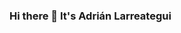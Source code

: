 ### Hi there 👋 It's Adrián Larreategui

<!--
**AdrikLarreategui/AdrikLarreategui** is a ✨ _special_ ✨ repository because its `README.md` (this file) appears on your GitHub profile.

Here are some ideas to get you started:

- 🔭 I’m currently working on a website to link employees and employers
- 🌱 I’m currently learning React
- 👯 I’m looking to collaborate on a Backend project
- 🤔 I’m looking for help with a Frontedn job
- 💬 Ask me about HTML and Javascript
- 📫 How to reach me: adrian.larreategui@gmail.com
- 😄 Pronouns: he/him
- ⚡ Fun fact: amateur self taught metal guitarist 
-->
